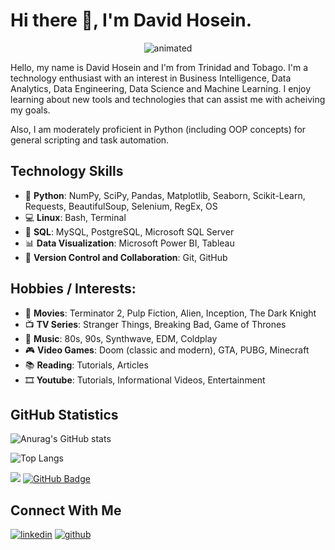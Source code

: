 # Hi there 👋, I'm David Hosein.

<p align="center">
  <img src="https://media.giphy.com/media/qgQUggAC3Pfv687qPC/giphy.gif" alt="animated" />
</p>

Hello, my name is David Hosein and I'm from Trinidad and Tobago. I'm a technology enthusiast with an interest in Business Intelligence, Data Analytics, Data Engineering, Data Science and Machine Learning. I enjoy learning about new tools and technologies that can assist me with acheiving my goals.

Also, I am moderately proficient in Python (including OOP concepts) for general scripting and task automation.

## Technology Skills
* 🐍 **Python**: NumPy, SciPy, Pandas, Matplotlib, Seaborn, Scikit-Learn, Requests, BeautifulSoup, Selenium, RegEx, OS
* 💻 **Linux**: Bash, Terminal
* 🧾 **SQL**: MySQL, PostgreSQL, Microsoft SQL Server
* 📊 **Data Visualization**:  Microsoft Power BI, Tableau
* 🤝 **Version Control and Collaboration**: Git, GitHub

## Hobbies / Interests:
* 🎥 **Movies**: Terminator 2, Pulp Fiction, Alien, Inception, The Dark Knight
* 📺 **TV Series**: Stranger Things, Breaking Bad, Game of Thrones
* 🎵 **Music**: 80s, 90s, Synthwave, EDM, Coldplay
* 🎮 **Video Games**: Doom (classic and modern), GTA, PUBG, Minecraft
* 📚 **Reading**: Tutorials, Articles
* 🎞 **Youtube**: Tutorials, Informational Videos, Entertainment
 
## GitHub Statistics

![Anurag's GitHub stats](https://github-readme-stats.vercel.app/api?username=davidehosein&theme=transparent&show_icons=true)

![Top Langs](https://github-readme-stats.vercel.app/api/top-langs/?username=davidehosein&layout=compact)

![](https://komarev.com/ghpvc/?username=davidehosein&color=brightgreen)
<a href="https://github.com/davidehosein?tab=followers"><img src="https://img.shields.io/github/followers/davidehosein?label=Followers&style=social" alt="GitHub Badge"></a>

## Connect With Me

[![linkedin](https://github.com/shikhar1020jais1/Git-Social/blob/master/Icons/LinkedIn.png (LinkedIn))][1]
[![github](https://github.com/shikhar1020jais1/Git-Social/blob/master/Icons/Github.png (Github))][2]

[1]: https://www.linkedin.com/in/davidehosein
[2]: https://www.github.com/davidehosein
